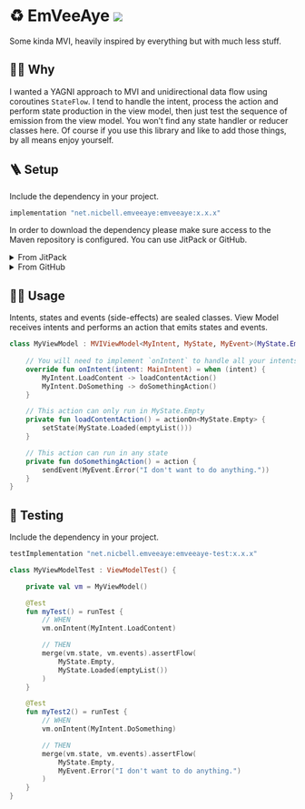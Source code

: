 # ♻️ EmVeeAye [![](https://jitpack.io/v/net.nicbell/emveeaye.svg)](https://jitpack.io/#net.nicbell/emveeaye)
Some kinda MVI, heavily inspired by everything but with much less stuff.

## 🙋🏽 Why
I wanted a YAGNI approach to MVI and unidirectional data flow using coroutines `StateFlow`. I tend to handle the intent, process the action and perform state production in the view model, then just test the sequence of emission from the view model. You won’t find any state handler or reducer classes here. Of course if you use this library and like to add those things, by all means enjoy yourself.

## 🪜 Setup
Include the dependency in your project.
```groovy
implementation "net.nicbell.emveeaye:emveeaye:x.x.x"
```
In order to download the dependency please make sure access to the Maven repository is configured. You can use JitPack or GitHub.

<details>
  <summary>From JitPack</summary>

JitPack is full configured to work with the [custom domain](https://jitpack.io/#net.nicbell/emveeaye/latest). Just included the Maven repository and add the dependency as described above.
```gradle
maven { url 'https://jitpack.io' }
```

</details>

<details>
  <summary>From GitHub</summary>
  
This repo is public but GitHub's Maven Repository needs authentication.
```gradle
maven {
    name = "GitHubPackages"
    url = uri("https://maven.pkg.github.com/nicbell/EmVeeAye")
    credentials {
        username = github_user
        password = github_token
    }
}
```
To download EmVeeAye you will need to create a [personal access token](https://github.com/settings/tokens) with `read:packages` scope.

Please do not push your tokens to GitHub, you can store them in `local.properties` instead.
```properties
githubName="username"
githubToken="xxx"
```
</details>

## 🏄🏽 Usage

Intents, states and events (side-effects) are sealed classes. View Model receives intents and performs an action that emits states and events.

```kotlin
class MyViewModel : MVIViewModel<MyIntent, MyState, MyEvent>(MyState.Empty) {
    
    // You will need to implement `onIntent` to handle all your intents
    override fun onIntent(intent: MainIntent) = when (intent) {
        MyIntent.LoadContent -> loadContentAction()
        MyIntent.DoSomething -> doSomethingAction()
    }

    // This action can only run in MyState.Empty
    private fun loadContentAction() = actionOn<MyState.Empty> {
        setState(MyState.Loaded(emptyList()))
    }

    // This action can run in any state
    private fun doSomethingAction() = action {
        sendEvent(MyEvent.Error("I don't want to do anything."))
    }
}
```

## 🔬 Testing

Include the dependency in your project.
```groovy
testImplementation "net.nicbell.emveeaye:emveeaye-test:x.x.x"
```

```kotlin
class MyViewModelTest : ViewModelTest() {

    private val vm = MyViewModel()

    @Test
    fun myTest() = runTest {
        // WHEN
        vm.onIntent(MyIntent.LoadContent)

        // THEN
        merge(vm.state, vm.events).assertFlow(
            MyState.Empty,
            MyState.Loaded(emptyList())
        )
    }

    @Test
    fun myTest2() = runTest {
        // WHEN
        vm.onIntent(MyIntent.DoSomething)

        // THEN
        merge(vm.state, vm.events).assertFlow(
            MyState.Empty,
            MyEvent.Error("I don't want to do anything.")
        )
    }
}
```
